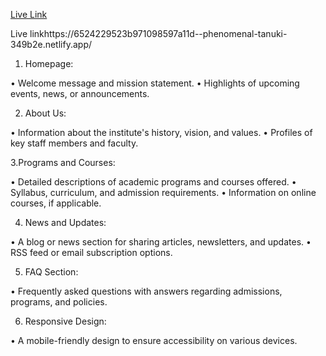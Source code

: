 

<a href="https://6524229523b971098597a11d--phenomenal-tanuki-349b2e.netlify.app/">Live Link</a>


 <p><span>Live link</span>https://6524229523b971098597a11d--phenomenal-tanuki-349b2e.netlify.app/</p>






1. Homepage:

• Welcome message and mission statement.
• Highlights of upcoming events, news, or announcements.

2. About Us:

• Information about the institute's history, vision, and values.
• Profiles of key staff members and faculty.

3.Programs and Courses:

• Detailed descriptions of academic programs and courses offered.
• Syllabus, curriculum, and admission requirements.
• Information on online courses, if applicable.

4. News and Updates:

• A blog or news section for sharing articles, newsletters, and updates.
• RSS feed or email subscription options.

5.  FAQ Section:

• Frequently asked questions with answers regarding admissions, programs, and policies.

6. Responsive Design:

• A mobile-friendly design to ensure accessibility on various devices.